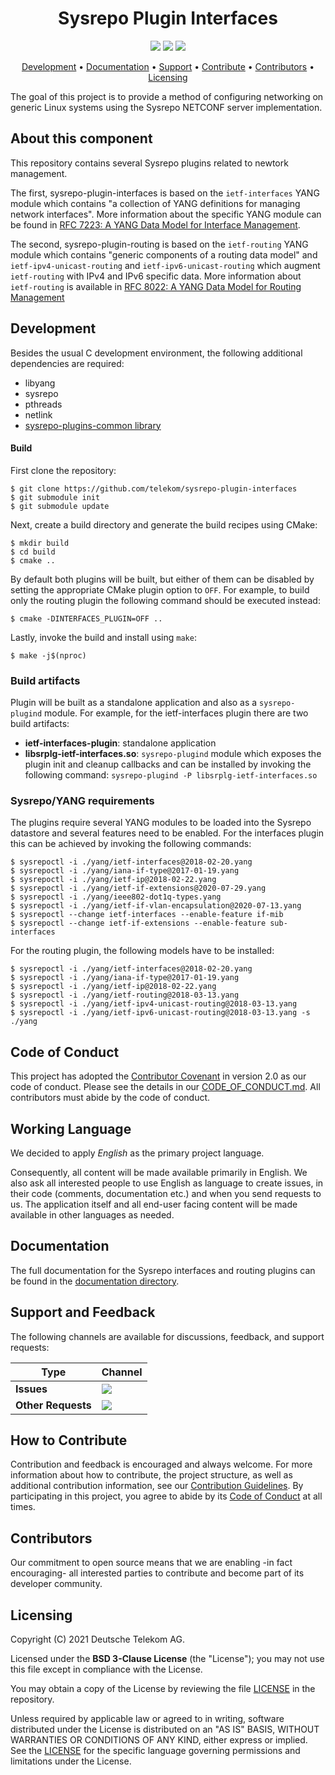 <h1 align="center">
    Sysrepo Plugin Interfaces
</h1>

<p align="center">
    <a href="/../../commits/" title="Last Commit"><img src="https://img.shields.io/github/last-commit/telekom/sysrepo-plugin-interfaces?style=flat"></a>
    <a href="/../../issues" title="Open Issues"><img src="https://img.shields.io/github/issues/telekom/sysrepo-plugin-interfaces?style=flat"></a>
    <a href="./LICENSE" title="License"><img src="https://img.shields.io/badge/License-BSD%203--Clause-blue.svg?style=flat"></a>
</p>

<p align="center">
  <a href="#development">Development</a> •
  <a href="#documentation">Documentation</a> •
  <a href="#support-and-feedback">Support</a> •
  <a href="#how-to-contribute">Contribute</a> •
  <a href="#contributors">Contributors</a> •
  <a href="#licensing">Licensing</a>
</p>

The goal of this project is to provide a method of configuring networking on generic Linux systems using the Sysrepo NETCONF server implementation. 

## About this component

This repository contains several Sysrepo plugins related to newtork management.

The first, sysrepo-plugin-interfaces is based on the `ietf-interfaces` YANG module which contains
"a collection of YANG definitions for managing network interfaces".
More information about the specific YANG module can be found in
[RFC 7223: A YANG Data Model for Interface Management](https://datatracker.ietf.org/doc/html/rfc7223).

The second, sysrepo-plugin-routing is based on the `ietf-routing` YANG module which contains
"generic components of a routing data model" and `ietf-ipv4-unicast-routing` and `ietf-ipv6-unicast-routing`
which augment `ietf-routing` with IPv4 and IPv6 specific data.
More information about `ietf-routing` is available in [RFC 8022: A YANG Data Model for Routing Management](https://datatracker.ietf.org/doc/html/rfc8022)

## Development

Besides the usual C development environment, the following additional dependencies are required:

* libyang
* sysrepo
* pthreads
* netlink
* [sysrepo-plugins-common library](https://github.com/telekom/sysrepo-plugins-common)

#### Build

First clone the repository:

```
$ git clone https://github.com/telekom/sysrepo-plugin-interfaces
$ git submodule init
$ git submodule update
```

Next, create a build directory and generate the build recipes using CMake:

```
$ mkdir build
$ cd build
$ cmake ..
```

By default both plugins will be built, but either of them can be disabled by setting the appropriate CMake plugin option to `OFF`.
For example, to build only the routing plugin the following command should be executed instead:
```
$ cmake -DINTERFACES_PLUGIN=OFF ..
```

Lastly, invoke the build and install using `make`:

```
$ make -j$(nproc)
```

### Build artifacts

Plugin will be built as a standalone application and also as a `sysrepo-plugind` module. For example, for the ietf-interfaces plugin there are two build artifacts:
- **ietf-interfaces-plugin**: standalone application
- **libsrplg-ietf-interfaces.so**: `sysrepo-plugind` module which exposes the plugin init and cleanup callbacks and can be installed by invoking the following command: `sysrepo-plugind -P libsrplg-ietf-interfaces.so`

### Sysrepo/YANG requirements

The plugins require several YANG modules to be loaded into the Sysrepo datastore and several features need to be enabled.
For the interfaces plugin this can be achieved by invoking the following commands:

```
$ sysrepoctl -i ./yang/ietf-interfaces@2018-02-20.yang
$ sysrepoctl -i ./yang/iana-if-type@2017-01-19.yang
$ sysrepoctl -i ./yang/ietf-ip@2018-02-22.yang
$ sysrepoctl -i ./yang/ietf-if-extensions@2020-07-29.yang
$ sysrepoctl -i ./yang/ieee802-dot1q-types.yang
$ sysrepoctl -i ./yang/ietf-if-vlan-encapsulation@2020-07-13.yang
$ sysrepoctl --change ietf-interfaces --enable-feature if-mib
$ sysrepoctl --change ietf-if-extensions --enable-feature sub-interfaces
```

For the routing plugin, the following models have to be installed:
```
$ sysrepoctl -i ./yang/ietf-interfaces@2018-02-20.yang
$ sysrepoctl -i ./yang/iana-if-type@2017-01-19.yang
$ sysrepoctl -i ./yang/ietf-ip@2018-02-22.yang
$ sysrepoctl -i ./yang/ietf-routing@2018-03-13.yang
$ sysrepoctl -i ./yang/ietf-ipv4-unicast-routing@2018-03-13.yang
$ sysrepoctl -i ./yang/ietf-ipv6-unicast-routing@2018-03-13.yang -s ./yang
```

## Code of Conduct

This project has adopted the [Contributor Covenant](https://www.contributor-covenant.org/) in version 2.0 as our code of conduct. Please see the details in our [CODE_OF_CONDUCT.md](CODE_OF_CONDUCT.md). All contributors must abide by the code of conduct.

## Working Language

We decided to apply _English_ as the primary project language.  

Consequently, all content will be made available primarily in English. We also ask all interested people to use English as language to create issues, in their code (comments, documentation etc.) and when you send requests to us. The application itself and all end-user facing content will be made available in other languages as needed.

## Documentation

The full documentation for the Sysrepo interfaces and routing plugins can be found in the [documentation directory](../docs).

## Support and Feedback

The following channels are available for discussions, feedback, and support requests:

| Type               | Channel                                                                                                                                                                                            |
| ------------------ | -------------------------------------------------------------------------------------------------------------------------------------------------------------------------------------------------- |
| **Issues**         | <a href="/../../issues/new/choose" title="General Discussion"><img src="https://img.shields.io/github/issues/telekom/sysrepo-plugin-interfaces?style=flat-square"></a> </a>                        |
| **Other Requests** | <a href="mailto:opensource@telekom.de" title="Email Open Source Team"><img src="https://img.shields.io/badge/email-Open%20Source%20Team-green?logo=mail.ru&style=flat-square&logoColor=white"></a> |

## How to Contribute

Contribution and feedback is encouraged and always welcome. For more information about how to contribute, the project structure, as well as additional contribution information, see our [Contribution Guidelines](./CONTRIBUTING.md). By participating in this project, you agree to abide by its [Code of Conduct](./CODE_OF_CONDUCT.md) at all times.

## Contributors

Our commitment to open source means that we are enabling -in fact encouraging- all interested parties to contribute and become part of its developer community.

## Licensing

Copyright (C) 2021 Deutsche Telekom AG.

Licensed under the **BSD 3-Clause License** (the "License"); you may not use this file except in compliance with the License.

You may obtain a copy of the License by reviewing the file [LICENSE](./LICENSE) in the repository.

Unless required by applicable law or agreed to in writing, software distributed under the License is distributed on an "AS IS" BASIS, WITHOUT WARRANTIES OR CONDITIONS OF ANY KIND, either express or implied. See the [LICENSE](./LICENSE) for the specific language governing permissions and limitations under the License.
